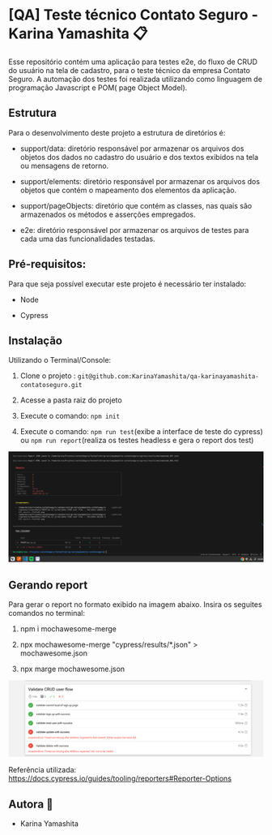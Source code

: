 # [QA] Teste técnico Contato Seguro - Karina Yamashita :clipboard:

Esse repositório contém uma aplicação para testes e2e, do fluxo de CRUD do usuário na tela de cadastro, para o teste técnico da empresa Contato Seguro. A automação dos testes foi realizada utilizando como linguagem de programação Javascript e POM( page Object Model).

## Estrutura

Para o desenvolvimento deste projeto a estrutura de diretórios é:

- support/data: diretório responsável por armazenar os arquivos dos objetos dos dados no cadastro do usuário e dos textos exibidos na tela ou mensagens de retorno.
- support/elements: diretório responsável por armazenar os arquivos dos objetos que contém o mapeamento dos elementos da aplicação.

- support/pageObjects: diretório que contém as classes, nas quais são armazenados os métodos e asserções empregados.

- e2e: diretório responsável por armazenar os arquivos de testes para cada uma das funcionalidades testadas.

## Pré-requisitos:

Para que seja possível executar este projeto é necessário ter instalado:

- Node

- Cypress


## Instalação

Utilizando o Terminal/Console:

1. Clone o projeto : `git@github.com:KarinaYamashita/qa-karinayamashita-contatoseguro.git`

2. Acesse a pasta raiz do projeto

3. Execute o comando: `npm init`

4. Execute o comando: `npm run test`(exibe a interface de teste do cypress) ou `npm run report`(realiza os testes headless e gera o report dos test)

![alt text](/imagesReadMe/image-1.png)

## Gerando report
Para gerar o report no formato exibido na imagem abaixo. Insira os seguites comandos no terminal:
1. npm i mochawesome-merge

2. npx mochawesome-merge "cypress/results/*.json" > mochawesome.json

3. npx marge mochawesome.json

![alt text](/imagesReadMe/prettyReport.png)

Referência utilizada: https://docs.cypress.io/guides/tooling/reporters#Reporter-Options

## Autora :princess:

- Karina Yamashita 

